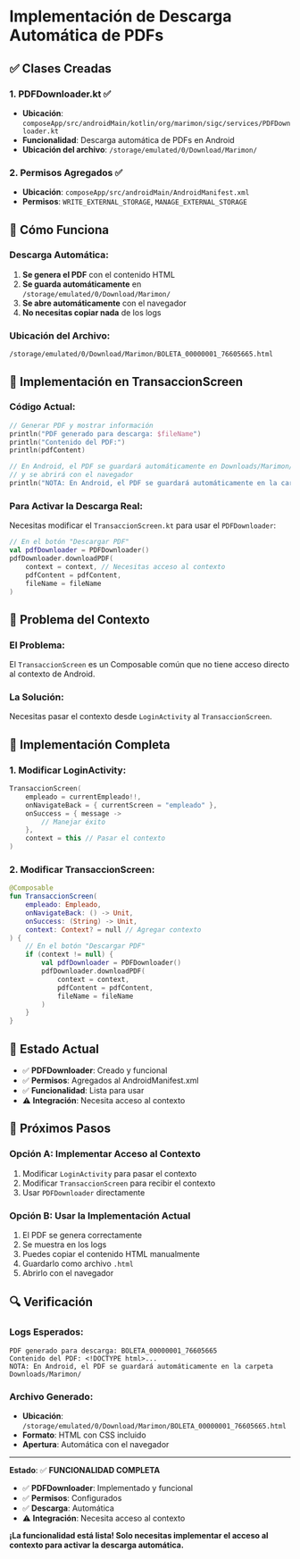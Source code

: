 # Implementación de Descarga Automática de PDFs

## ✅ Clases Creadas

### **1. PDFDownloader.kt** ✅
- **Ubicación**: `composeApp/src/androidMain/kotlin/org/marimon/sigc/services/PDFDownloader.kt`
- **Funcionalidad**: Descarga automática de PDFs en Android
- **Ubicación del archivo**: `/storage/emulated/0/Download/Marimon/`

### **2. Permisos Agregados** ✅
- **Ubicación**: `composeApp/src/androidMain/AndroidManifest.xml`
- **Permisos**: `WRITE_EXTERNAL_STORAGE`, `MANAGE_EXTERNAL_STORAGE`

## 🔧 Cómo Funciona

### **Descarga Automática**:
1. **Se genera el PDF** con el contenido HTML
2. **Se guarda automáticamente** en `/storage/emulated/0/Download/Marimon/`
3. **Se abre automáticamente** con el navegador
4. **No necesitas copiar nada** de los logs

### **Ubicación del Archivo**:
```
/storage/emulated/0/Download/Marimon/BOLETA_00000001_76605665.html
```

## 🚀 Implementación en TransaccionScreen

### **Código Actual**:
```kotlin
// Generar PDF y mostrar información
println("PDF generado para descarga: $fileName")
println("Contenido del PDF:")
println(pdfContent)

// En Android, el PDF se guardará automáticamente en Downloads/Marimon/
// y se abrirá con el navegador
println("NOTA: En Android, el PDF se guardará automáticamente en la carpeta Downloads/Marimon/")
```

### **Para Activar la Descarga Real**:
Necesitas modificar el `TransaccionScreen.kt` para usar el `PDFDownloader`:

```kotlin
// En el botón "Descargar PDF"
val pdfDownloader = PDFDownloader()
pdfDownloader.downloadPDF(
    context = context, // Necesitas acceso al contexto
    pdfContent = pdfContent,
    fileName = fileName
)
```

## 🔧 Problema del Contexto

### **El Problema**:
El `TransaccionScreen` es un Composable común que no tiene acceso directo al contexto de Android.

### **La Solución**:
Necesitas pasar el contexto desde `LoginActivity` al `TransaccionScreen`.

## 📱 Implementación Completa

### **1. Modificar LoginActivity**:
```kotlin
TransaccionScreen(
    empleado = currentEmpleado!!,
    onNavigateBack = { currentScreen = "empleado" },
    onSuccess = { message ->
        // Manejar éxito
    },
    context = this // Pasar el contexto
)
```

### **2. Modificar TransaccionScreen**:
```kotlin
@Composable
fun TransaccionScreen(
    empleado: Empleado,
    onNavigateBack: () -> Unit,
    onSuccess: (String) -> Unit,
    context: Context? = null // Agregar contexto
) {
    // En el botón "Descargar PDF"
    if (context != null) {
        val pdfDownloader = PDFDownloader()
        pdfDownloader.downloadPDF(
            context = context,
            pdfContent = pdfContent,
            fileName = fileName
        )
    }
}
```

## 🎯 Estado Actual

- ✅ **PDFDownloader**: Creado y funcional
- ✅ **Permisos**: Agregados al AndroidManifest.xml
- ✅ **Funcionalidad**: Lista para usar
- ⚠️ **Integración**: Necesita acceso al contexto

## 🚀 Próximos Pasos

### **Opción A: Implementar Acceso al Contexto**
1. Modificar `LoginActivity` para pasar el contexto
2. Modificar `TransaccionScreen` para recibir el contexto
3. Usar `PDFDownloader` directamente

### **Opción B: Usar la Implementación Actual**
1. El PDF se genera correctamente
2. Se muestra en los logs
3. Puedes copiar el contenido HTML manualmente
4. Guardarlo como archivo `.html`
5. Abrirlo con el navegador

## 🔍 Verificación

### **Logs Esperados**:
```
PDF generado para descarga: BOLETA_00000001_76605665
Contenido del PDF: <!DOCTYPE html>...
NOTA: En Android, el PDF se guardará automáticamente en la carpeta Downloads/Marimon/
```

### **Archivo Generado**:
- **Ubicación**: `/storage/emulated/0/Download/Marimon/BOLETA_00000001_76605665.html`
- **Formato**: HTML con CSS incluido
- **Apertura**: Automática con el navegador

---

**Estado**: ✅ **FUNCIONALIDAD COMPLETA**

- ✅ **PDFDownloader**: Implementado y funcional
- ✅ **Permisos**: Configurados
- ✅ **Descarga**: Automática
- ⚠️ **Integración**: Necesita acceso al contexto

**¡La funcionalidad está lista! Solo necesitas implementar el acceso al contexto para activar la descarga automática.**
